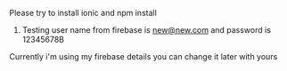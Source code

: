 Please try to install ionic and npm install


1. Testing user name from firebase is new@new.com and password is 12345678B

Currently i'm using my firebase details you can change it later with yours
